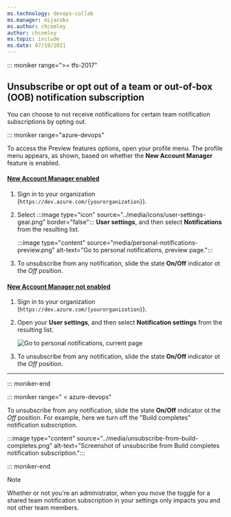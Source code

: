 ```yaml
---
ms.technology: devops-collab
ms.manager: mijacobs
ms.author: chcomley
author: chcomley
ms.topic: include
ms.date: 07/19/2021
---
```


::: moniker range=">= tfs-2017"

## Unsubscribe or opt out of a team or out-of-box (OOB) notification subscription

You can choose to not receive notifications for certain team notification subscriptions by opting out.

::: moniker range="azure-devops"

To access the Preview features options, open your profile menu. The profile menu appears, as shown, based on whether the **New Account Manager** feature is enabled.

#### [New Account Manager enabled](#tab/new-account-enabled)

1. Sign in to your organization (```https://dev.azure.com/{yourorganization}```).

1. Select :::image type="icon" source="../media/icons/user-settings-gear.png" border="false":::  **User settings**, and then select **Notifications** from the resulting list.

   :::image type="content" source="media/personal-notifications-preview.png" alt-text="Go to personal notifications, preview page.":::

1. To unsubscribe from any notification, slide the state **On/Off** indicator ot the *Off* position.
#### [New Account Manager not enabled](#tab/new-account-not-enabled)

1. Sign in to your organization (```https://dev.azure.com/{yourorganization}```).

1. Open your **User settings**, and then select **Notification settings** from the resulting list.

   ![Go to personal notifications, current page](media/nav-personal-notifications-hub-newnav.png)  

1. To unsubscribe from any notification, slide the state **On/Off** indicator ot the *Off* position.

***

::: moniker-end  

::: moniker range=" < azure-devops"

To unsubscribe from any notification, slide the state **On/Off** indicator ot the *Off* position. For example, here we turn off the "Build completes" notification subscription.

:::image type="content" source="../media/unsubscribe-from-build-completes.png" alt-text="Screenshot of unsubscribe from Build completes notification subscription.":::

::: moniker-end

> [!NOTE]  
> Whether or not you're an administrator, when you move the toggle for a shared team notification subscription in your settings only impacts you and not other team members.
